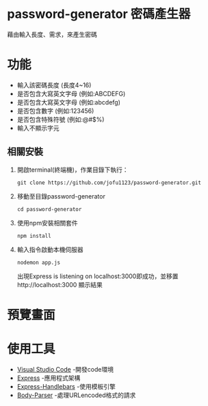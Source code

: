 # password-generator 密碼產生器
藉由輸入長度、需求，來產生密碼

# 功能
+ 輸入該密碼長度 (長度4~16)
+ 是否包含大寫英文字母 (例如:ABCDEFG)
+ 是否包含大寫英文字母 (例如:abcdefg)
+ 是否包含數字 (例如:123456)
+ 是否包含特殊符號 (例如:@#$%)
+ 輸入不顯示字元

## 相關安裝
1. 開啟terminal(終端機)，作業目錄下執行：
   ```
   git clone https://github.com/jofu1123/password-generator.git
   ```
2. 移動至目錄password-generator
   ```
   cd password-generator
   ```
3. 使用npm安裝相關套件
   ```
   npm install
   ```
4. 輸入指令啟動本機伺服器
   ```
   nodemon app.js
   ```
   出現Express is listening on localhost:3000即成功，並移置 http://localhost:3000 顯示結果

# 預覽畫面

# 使用工具
 + [Visual Studio Code](https://visualstudio.microsoft.com/zh-hant/) -開發code環境
 + [Express](https://www.npmjs.com/package/express) -應用程式架構
 + [Express-Handlebars](https://www.npmjs.com/package/express-handlebars) -使用模板引擎
 + [Body-Parser](https://www.npmjs.com/package/body-parser) -處理URLencoded格式的請求
